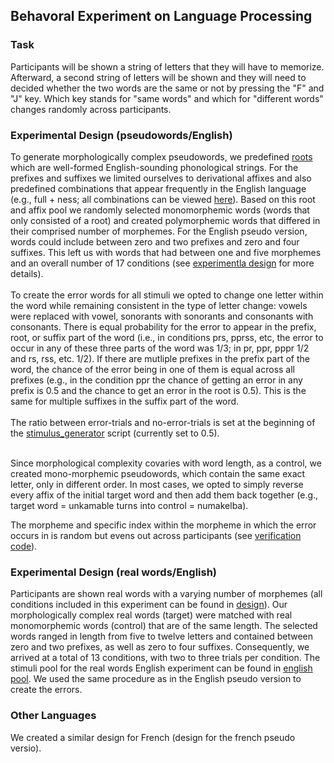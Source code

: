 ## Behavoral Experiment on Language Processing

### Task
Participants will be shown a string of letters that they will have to memorize. Afterward, a second string of letters will be shown and they will need to decided whether the two words are the same or not by pressing the "F" and "J" key. Which key stands for "same words" and which for "different words" changes randomly across participants. 
  
### Experimental Design (pseudowords/English)
To generate morphologically complex pseudowords, we predefined [roots](https://github.com/dbechar/Morphemes-Behavioral-Experiment/blob/main/experimental_design/roots_english.csv) which are well-formed English-sounding phonological strings. For the prefixes and suffixes we limited ourselves to derivational affixes and also predefined combinations that appear frequently in the English language (e.g., full + ness; all combinations can be viewed [here](https://github.com/dbechar/Morphemes-Behavioral-Experiment/tree/main/experimental_design/english_pseudo)). Based on this root and affix pool we randomly selected monomorphemic words (words that only consisted of a root) and created polymorphemic words that differed in their comprised number of morphemes. For the English pseudo version, words could include between zero and two prefixes and zero and four suffixes. This left us with words that had between one and five morphemes and an overall number of 17 conditions (see [experimentla design](https://github.com/dbechar/Morphemes-Behavioral-Experiment/blob/main/experimental_design/design.csv) for more details).
<br><br>
To create the error words for all stimuli we opted to change one letter within the word while remaining consistent in the type of letter change: vowels were replaced with vowel, sonorants with sonorants and consonants with consonants. There is equal probability for the error to appear in the prefix, root, or suffix part of the word (i.e., in conditions prs, pprss, etc, the error to occur in any of these three parts of the word was 1/3; in pr, ppr, pppr 1/2 and rs, rss, etc. 1/2). If there are mutliple prefixes in the prefix part of the word, the chance of the error being in one of them is equal across all prefixes (e.g., in the condition ppr the chance of getting an error in any prefix is 0.5 and the chance to get an error in the root is 0.5). This is the same for multiple suffixes in the suffix part of the word.
<br><br>
The ratio between error-trials and no-error-trials is set at the beginning of the [stimulus_generator](https://github.com/dbechar/Morphemes-Behavioral-Experiment/blob/main/code/stimulus_generator.py) script (currently set to 0.5).
<br> <br>

Since morphological complexity covaries with word length, as a control, we created mono-morphemic pseudowords, which contain the same exact letter, only in different order.
In most cases, we opted to simply reverse every affix of the initial target word and then add them back together (e.g., target word = unkamable turns into control = numakelba). 

The morpheme and specific index within the morpheme in which the error occurs in is random but evens out across participants (see [verification code](https://github.com/dbechar/Morphemes-Behavioral-Experiment/blob/main/code/verification_code)).

### Experimental Design (real words/English)
Participants are shown real words with a varying number of morphemes (all conditions included in this experiment can be found in [design](https://github.com/dbechar/Morphemes-Behavioral-Experiment/blob/main/experimental_design/english_real/design_english_real.csv)). Our morphologically complex real words (target) were matched with real monomorphemic words (control) that are of the same length. The selected words ranged in length from five to twelve letters and contained between zero and two prefixes, as well as zero to four suffixes. Consequently, we arrived at a total of 13 conditions, with two to three trials per condition. The stimuli pool for the real words English experiment can be found in [english pool](https://github.com/dbechar/Morphemes-Behavioral-Experiment/tree/main/experimental_design/real_words_englisch). We used the same procedure as in the English pseudo version to create the errors. 

### Other Languages
We created a similar design for French (design for the french pseudo versio). 


